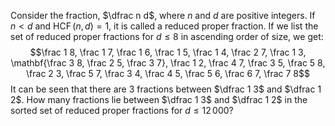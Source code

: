 Consider the fraction, $\dfrac n d$, where $n$ and $d$ are positive integers. If $n \lt d$ and $\operatorname{HCF}(n, d)=1$, it is called a reduced proper fraction.
If we list the set of reduced proper fractions for $d \le 8$ in ascending order of size, we get:
$$\frac 1 8, \frac 1 7, \frac 1 6, \frac 1 5, \frac 1 4, \frac 2 7, \frac 1 3, \mathbf{\frac 3 8, \frac 2 5, \frac 3 7}, \frac 1 2, \frac 4 7, \frac 3 5, \frac 5 8, \frac 2 3, \frac 5 7, \frac 3 4, \frac 4 5, \frac 5 6, \frac 6 7, \frac 7 8$$
It can be seen that there are $3$ fractions between $\dfrac 1 3$ and $\dfrac 1 2$.
How many fractions lie between $\dfrac 1 3$ and $\dfrac 1 2$ in the sorted set of reduced proper fractions for $d \le 12\,000$?